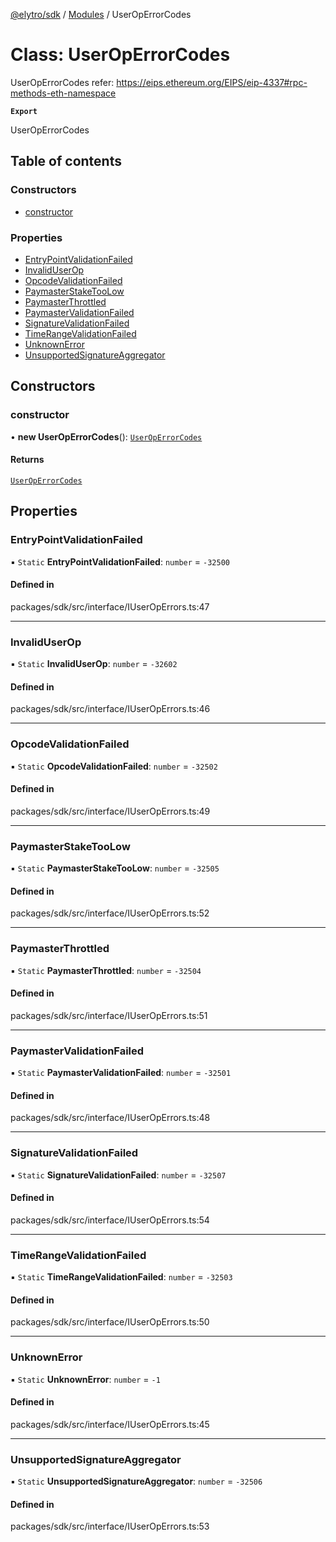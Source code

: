 [@elytro/sdk](../README.md) / [Modules](../modules.md) / UserOpErrorCodes

# Class: UserOpErrorCodes

UserOpErrorCodes
refer: https://eips.ethereum.org/EIPS/eip-4337#rpc-methods-eth-namespace

**`Export`**

UserOpErrorCodes

## Table of contents

### Constructors

- [constructor](UserOpErrorCodes.md#constructor)

### Properties

- [EntryPointValidationFailed](UserOpErrorCodes.md#entrypointvalidationfailed)
- [InvalidUserOp](UserOpErrorCodes.md#invaliduserop)
- [OpcodeValidationFailed](UserOpErrorCodes.md#opcodevalidationfailed)
- [PaymasterStakeTooLow](UserOpErrorCodes.md#paymasterstaketoolow)
- [PaymasterThrottled](UserOpErrorCodes.md#paymasterthrottled)
- [PaymasterValidationFailed](UserOpErrorCodes.md#paymastervalidationfailed)
- [SignatureValidationFailed](UserOpErrorCodes.md#signaturevalidationfailed)
- [TimeRangeValidationFailed](UserOpErrorCodes.md#timerangevalidationfailed)
- [UnknownError](UserOpErrorCodes.md#unknownerror)
- [UnsupportedSignatureAggregator](UserOpErrorCodes.md#unsupportedsignatureaggregator)

## Constructors

### constructor

• **new UserOpErrorCodes**(): [`UserOpErrorCodes`](UserOpErrorCodes.md)

#### Returns

[`UserOpErrorCodes`](UserOpErrorCodes.md)

## Properties

### EntryPointValidationFailed

▪ `Static` **EntryPointValidationFailed**: `number` = `-32500`

#### Defined in

packages/sdk/src/interface/IUserOpErrors.ts:47

___

### InvalidUserOp

▪ `Static` **InvalidUserOp**: `number` = `-32602`

#### Defined in

packages/sdk/src/interface/IUserOpErrors.ts:46

___

### OpcodeValidationFailed

▪ `Static` **OpcodeValidationFailed**: `number` = `-32502`

#### Defined in

packages/sdk/src/interface/IUserOpErrors.ts:49

___

### PaymasterStakeTooLow

▪ `Static` **PaymasterStakeTooLow**: `number` = `-32505`

#### Defined in

packages/sdk/src/interface/IUserOpErrors.ts:52

___

### PaymasterThrottled

▪ `Static` **PaymasterThrottled**: `number` = `-32504`

#### Defined in

packages/sdk/src/interface/IUserOpErrors.ts:51

___

### PaymasterValidationFailed

▪ `Static` **PaymasterValidationFailed**: `number` = `-32501`

#### Defined in

packages/sdk/src/interface/IUserOpErrors.ts:48

___

### SignatureValidationFailed

▪ `Static` **SignatureValidationFailed**: `number` = `-32507`

#### Defined in

packages/sdk/src/interface/IUserOpErrors.ts:54

___

### TimeRangeValidationFailed

▪ `Static` **TimeRangeValidationFailed**: `number` = `-32503`

#### Defined in

packages/sdk/src/interface/IUserOpErrors.ts:50

___

### UnknownError

▪ `Static` **UnknownError**: `number` = `-1`

#### Defined in

packages/sdk/src/interface/IUserOpErrors.ts:45

___

### UnsupportedSignatureAggregator

▪ `Static` **UnsupportedSignatureAggregator**: `number` = `-32506`

#### Defined in

packages/sdk/src/interface/IUserOpErrors.ts:53
